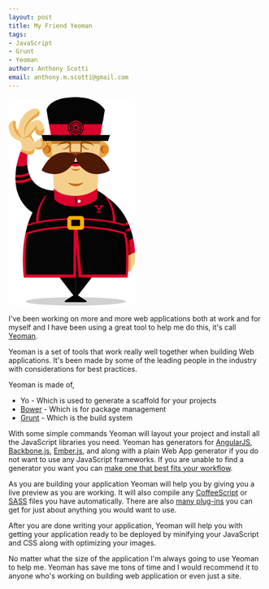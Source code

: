 ```yaml
--- 
layout: post
title: My Friend Yeoman
tags: 
- JavaScript
- Grunt
- Yeoman
author: Anthony Scotti
email: anthony.m.scotti@gmail.com
---
```


![Yeoman](/images/logo/yeoman.png)

I've been working on more and more web applications both at work and for myself and I have been using a great tool to help me do this, it's call [Yeoman](http://yeoman.io).

Yeoman is a set of tools that work really well together when building Web applications. It's been made by some of the leading people in the industry with considerations for best practices.

Yeoman is made of,

* Yo - Which is used to generate a scaffold for your projects
* [Bower](http://bower.io) - Which is for package management
* [Grunt](http://gruntjs.com) - Which is the build system

With some simple commands Yeoman will layout your project and install all the JavaScript libraries you need. Yeoman has generators for [AngularJS](http://angularjs.org), [Backbone.js](http://backbonejs.org), [Ember.js](http://emberjs.com), and along with a plain Web App generator if you do not want to use any JavaScript frameworks. If you are unable to find a generator you want you can [make one that best fits your workflow](http://yeoman.io/generators.html#writing-your-first-generator).

As you are building your application Yeoman will help you by giving you a live preview as you are working. It will also compile any [CoffeeScript](http://coffeescript.org) or [SASS](http://sass-lang.com) files you have automatically. There are also [many plug-ins](http://gruntjs.com/plugins) you can get for just about anything you would want to use.

After you are done writing your application, Yeoman will help you with getting your application ready to be deployed by minifying your JavaScript and CSS along with optimizing your images.

No matter what the size of the application I'm always going to use Yeoman to help me. Yeoman has save me tons of time and I would recommend it to anyone who's working on building web application or even just a site.
